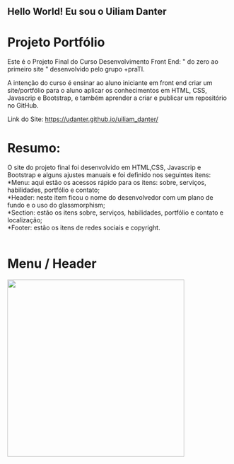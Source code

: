 ## Hello World! Eu sou o Uiliam Danter

# Projeto Portfólio

Este é o Projeto Final do Curso Desenvolvimento Front End: " do zero ao primeiro site " desenvolvido pelo grupo +praTI.

A intenção do curso é ensinar ao aluno iniciante em front end criar um site/portfólio para o aluno aplicar os conhecimentos em HTML, CSS, Javascrip e Bootstrap, e também 
aprender a criar e publicar um repositório no GitHub.

Link do Site: https://udanter.github.io/uiliam_danter/

# Resumo:
O site do projeto final foi desenvolvido em HTML,CSS, Javascrip e Bootstrap e alguns ajustes manuais e foi definido nos seguintes itens:<br>
*Menu: aqui estão os acessos rápido para os itens: sobre, serviços, habilidades, portfólio e contato;<br>
*Header: neste item ficou o nome do desenvolvedor com um plano de fundo e o uso do glassmorphism;<br>
*Section: estão os itens sobre, serviços, habilidades, portfólio e contato e localização;<br>
*Footer:  estão os itens de redes sociais e copyright.<br><br>

# Menu / Header
<div>
<img src="https://github.com/udanter/udanter/issues/1#issue-1600301471
" width="400" height="400"/>
</div>
